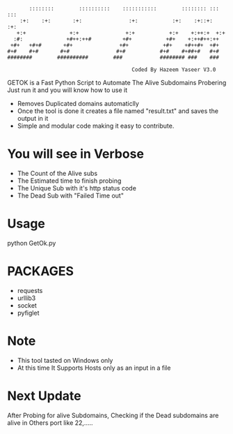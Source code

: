 ```
       ::::::::        ::::::::::    :::::::::::        :::::::: :::    :::
    :+:    :+:       :+:               :+:           :+:    :+::+:   :+:
   +:+              +:+               +:+           +:+    +:++:+  +:+
  :#:              +#++:++#          +#+           +#+    +:++#++:++
 +#+   +#+#       +#+               +#+           +#+    +#++#+  +#+
#+#    #+#       #+#               #+#           #+#    #+##+#   #+#
########        ##########        ###            ######## ###    ###

                                        Coded By Hazeem Yaseer V3.0
```

GETOK is a Fast Python Script to Automate The Alive Subdomains Probering 
Just run it and you will know how to use it 

* Removes Duplicated domains automaticlly
* Once the tool is done it creates a file named "result.txt" and saves the output in it
* Simple and modular code making it easy to contribute.

# You will see in Verbose
* The Count of the Alive subs
* The Estimated time to finish probing
* The Unique Sub with it's http status code
* The Dead Sub with "Failed Time out"


# Usage
python GetOk.py 

# PACKAGES
* requests
* urllib3
* socket
* pyfiglet

# Note 
* This tool tasted on Windows only 
* At this time It Supports Hosts only as an input in a file 

# Next Update 
After Probing for alive Subdomains, Checking if the Dead subdomains are alive in Others port like 22,.....
